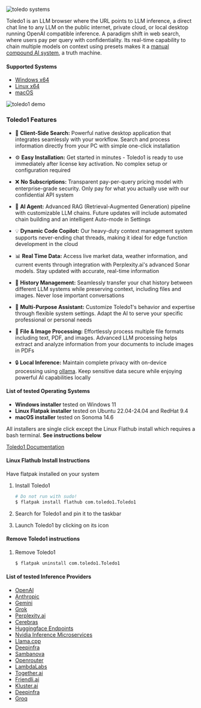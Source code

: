 ![toledo systems](https://toledo1.com/social_media_all_santa_maria.png)

Toledo1 is an LLM browser where the URL points to LLM inference, a direct chat line to any LLM on the public internet, private cloud, or local desktop running OpenAI compatible inference. A paradigm shift in web search, where users pay per query with confidentiality. Its real-time capability to chain multiple models on context using presets makes it a [manual compound AI system](https://bair.berkeley.edu/blog/2024/02/18/compound-ai-systems/), a truth machine.

#### Supported Systems
- [Windows x64]()
- [Linux x64]()
- [macOS]()

![toledo1 demo](https://toledo1.com/toledo1-demo.gif)

### Toledo1 Features
* 📱 **Client-Side Search:** Powerful native desktop application that integrates seamlessly with your workflow. Search and process information directly from your PC with simple one-click installation

* ⚙️ **Easy Installation:** Get started in minutes - Toledo1 is ready to use immediately after license key activation. No complex setup or configuration required

* ❌ **No Subscriptions:** Transparent pay-per-query pricing model with enterprise-grade security. Only pay for what you actually use with our confidential API system

* 🤖 **AI Agent:** Advanced RAG (Retrieval-Augmented Generation) pipeline with customizable LLM chains. Future updates will include automated chain building and an intelligent Auto-mode in Settings

* 💡 **Dynamic Code Copilot:** Our heavy-duty context management system supports never-ending chat threads, making it ideal for edge function development in the cloud

* 📊 **Real Time Data:** Access live market data, weather information, and current events through integration with Perplexity.ai's advanced Sonar models. Stay updated with accurate, real-time information

* 📁 **History Management:** Seamlessly transfer your chat history between different LLM systems while preserving context, including files and images. Never lose important conversations

* 🔄 **Multi-Purpose Assistant:** Customize Toledo1's behavior and expertise through flexible system settings. Adapt the AI to serve your specific professional or personal needs

* 📂 **File & Image Processing:** Effortlessly process multiple file formats including text, PDF, and images. Advanced LLM processing helps extract and analyze information from your documents to include images in PDFs

* 🔒 **Local Inference:** Maintain complete privacy with on-device processing using [ollama](https://toledo1.com/local-inference-tutorial-with-ollama/). Keep sensitive data secure while enjoying powerful AI capabilities locally

#### List of tested Operating Systems
- **Windows installer** tested on Windows 11
- **Linux Flatpak installer** tested on Ubuntu 22.04-24.04 and RedHat 9.4
- **macOS installer** tested on Sonoma 14.6

All installers are single click except the Linux Flathub install which requires a bash terminal. 
**See instructions below**

[Toledo1 Documentation](https://toledo1.com/quick-start/)

#### Linux Flathub Install Instructions
Have flatpak installed on your system

1. Install Toledo1 

   ```bash
   # Do not run with sudo!
   $ flatpak install flathub com.toledo1.Toledo1
   ```
   
3. Search for Toledo1 and pin it to the taskbar
4. Launch Toledo1 by clicking on its icon

#### Remove Toledo1 instructions

1. Remove Toledo1
   ```bash
   $ flatpak uninstall com.toledo1.Toledo1
   ```
#### List of tested Inference Providers
- [OpenAI](https://openai.com)
- [Anthropic](https://anthropic.com)
- [Gemini](https://aistudio.google.com/apikey)
- [Grok](https://x.ai/api)
- [Perplexity.ai](https://perplexity.ai)
- [Cerebras](https://cloud.cerebras.ai/)
- [Huggingface Endpoints](https://huggingface.co/)
- [Nvidia Inference Microservices](nvidia.com)
- [Llama.cpp](https://github.com/ggerganov/llama.cpp/blob/master/examples/server/README.md)
- [Deepinfra](https://deepinfra.com/)
- [Sambanova](https://sambanova.ai/)
- [Openrouter](https://openrouter.ai/)
- [LambdaLabs](https://lambdalabs.com)
- [Together.ai](https://together.ai)
- [Friendli.ai](https://friendli.ai)
- [Kluster.ai](https://kluster.ai)
- [Deepinfra](https://deepinfra.com/)
- [Groq](https://groq.com)
